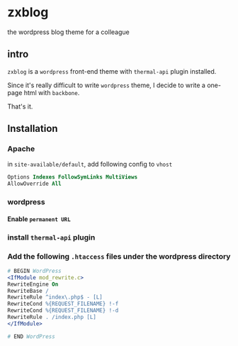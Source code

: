 zxblog
======

the wordpress blog theme for a colleague

intro
------

`zxblog` is a `wordpress` front-end theme with `thermal-api` plugin installed.

Since it's really difficult to write `wordpress` theme, I decide to write a one-page html with `backbone`.

That's it.


Installation
------

### Apache

in `site-available/default`, add following config to `vhost`

```apache
Options Indexes FollowSymLinks MultiViews
AllowOverride All
```

### wordpress

#### Enable `permanent URL`

### install `thermal-api` plugin

### Add the following `.htaccess` files under the wordpress directory

```apache
# BEGIN WordPress
<IfModule mod_rewrite.c>
RewriteEngine On
RewriteBase /
RewriteRule ^index\.php$ - [L]
RewriteCond %{REQUEST_FILENAME} !-f
RewriteCond %{REQUEST_FILENAME} !-d
RewriteRule . /index.php [L]
</IfModule>

# END WordPress
```
